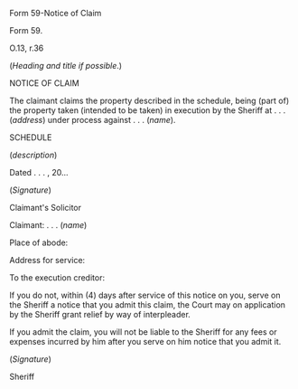 Form 59-Notice of Claim

Form 59.

O.13, r.36

(*Heading and title if possible*.)

NOTICE OF CLAIM

The claimant claims the property described in the schedule, being (part
of) the property taken (intended to be taken) in execution by the
Sheriff at . . . (*address*) under process against . . . (*name*).

SCHEDULE

(*description*)

Dated . . . , 20\...

(*Signature*)

Claimant's Solicitor

Claimant: . . . (*name*)

Place of abode:

Address for service:

To the execution creditor:

If you do not, within (4) days after service of this notice on you,
serve on the Sheriff a notice that you admit this claim, the Court may
on application by the Sheriff grant relief by way of interpleader.

If you admit the claim, you will not be liable to the Sheriff for any
fees or expenses incurred by him after you serve on him notice that you
admit it.

(*Signature*)

Sheriff

